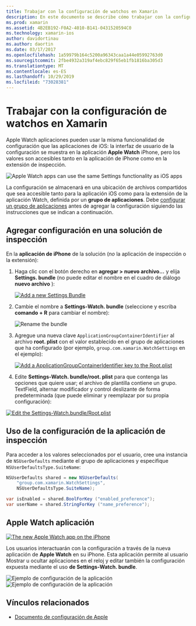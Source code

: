 ```yaml
---
title: Trabajar con la configuración de watchos en Xamarin
description: En este documento se describe cómo trabajar con la configuración de watchos en Xamarin. En él se explica cómo agregar la configuración a una solución de la aplicación de inspección, con la configuración de la aplicación y la aplicación Apple Watch en el iPhone.
ms.prod: xamarin
ms.assetid: 4B2EB192-F0A2-4010-B141-0431520594C0
ms.technology: xamarin-ios
author: davidortinau
ms.author: daortin
ms.date: 03/17/2017
ms.openlocfilehash: 1a59979b164c5200a96343caa1a44e05992763d0
ms.sourcegitcommit: 2fbe4932a319af4ebc829f65eb1fb1816ba305d3
ms.translationtype: MT
ms.contentlocale: es-ES
ms.lasthandoff: 10/29/2019
ms.locfileid: "73028381"
---
```

# <a name="working-with-watchos-settings-in-xamarin"></a>Trabajar con la configuración de watchos en Xamarin

Apple Watch aplicaciones pueden usar la misma funcionalidad de configuración que las aplicaciones de iOS: la interfaz de usuario de la configuración se muestra en la aplicación **Apple Watch** iPhone, pero los valores son accesibles tanto en la aplicación de iPhone como en la extensión de inspección.

![](settings-images/intro.png "Apple Watch apps can use the same Settings functionality as iOS apps")

La configuración se almacenará en una ubicación de archivos compartidos que sea accesible tanto para la aplicación iOS como para la extensión de la aplicación Watch, definida por un **grupo de aplicaciones**. Debe [configurar un grupo de aplicaciones](~/ios/watchos/app-fundamentals/app-groups.md) antes de agregar la configuración siguiendo las instrucciones que se indican a continuación.

## <a name="add-settings-in-a-watch-solution"></a>Agregar configuración en una solución de inspección

En la **aplicación de iPhone** de la solución (*no* la aplicación de inspección o la extensión):

1. Haga clic con el botón derecho en **agregar > nuevo archivo...** y elija **Settings. bundle** (no puede editar el nombre en el cuadro de diálogo **nuevo archivo** ):

   [![](settings-images/settings-add-sml.png "Add a new Settings Bundle")](settings-images/settings-add.png#lightbox)

2. Cambie el nombre a **Settings-Watch. bundle** (seleccione y escriba **comando + R** para cambiar el nombre):

   ![](settings-images/settings-rename.png "Rename the bundle")

3. Agregue una nueva clave `ApplicationGroupContainerIdentifier` al archivo **root. plist** con el valor establecido en el grupo de aplicaciones que ha configurado (por ejemplo, `group.com.xamarin.WatchSettings` en el ejemplo):

   [![](settings-images/settings-appgroup-sml.png "Add a ApplicationGroupContainerIdentifier key to the Root.plist")](settings-images/settings-appgroup.png#lightbox)

4. Edite **Settings-Watch. bundle/root. plist** para que contenga las opciones que quiere usar; el archivo de plantilla contiene un grupo.
  TextField, alternar modificador y control deslizante de forma predeterminada (que puede eliminar y reemplazar por su propia configuración):

  [![](settings-images/rootplist-sml.png "Edit the Settings-Watch.bundle/Root.plist")](settings-images/rootplist.png#lightbox)

## <a name="use-settings-in-the-watch-app"></a>Uso de la configuración de la aplicación de inspección

Para acceder a los valores seleccionados por el usuario, cree una instancia de `NSUserDefaults` mediante el grupo de aplicaciones y especifique `NSUserDefaultsType.SuiteName`:

```csharp
NSUserDefaults shared = new NSUserDefaults(
    "group.com.xamarin.WatchSettings",
    NSUserDefaultsType.SuiteName);

var isEnabled = shared.BoolForKey ("enabled_preference");
var userName = shared.StringForKey ("name_preference");
```

## <a name="apple-watch-app"></a>Apple Watch aplicación

[![](settings-images/settings-app-sml.png "The new Apple Watch app on the iPhone")](settings-images/settings-app.png#lightbox)

Los usuarios interactuarán con la configuración a través de la nueva aplicación de **Apple Watch** en su iPhone. Esta aplicación permite al usuario Mostrar u ocultar aplicaciones en el reloj y editar también la configuración expuesta mediante el uso **de Settings-Watch. bundle**.

![](settings-images/applewatch-1.png "Ejemplo de configuración de la aplicación") ![](settings-images/applewatch-2.png "Ejemplo de configuración de la aplicación")

## <a name="related-links"></a>Vínculos relacionados

- [Documento de configuración de Apple](https://developer.apple.com/library/prerelease/ios/documentation/General/Conceptual/WatchKitProgrammingGuide/Settings.html#//apple_ref/doc/uid/TP40014969-CH22-SW1)
